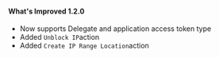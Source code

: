 #### What's Improved 1.2.0
- Now supports Delegate and application access token type
- Added `Unblock IP`action
- Added `Create IP Range Location`action